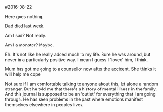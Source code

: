 #2016-08-22

Here goes nothing. 

Dad died last week.

Am I sad? Not really. 

Am I a monster? Maybe.

Eh. It's not like he really added much to my life. Sure he was around, but never in a particularly positive way. I mean I guess I 'loved' him, I think.

Mum has got me going to a counsellor now after the accident. She thinks it will help me cope.

Not sure if I am comfortable talking to anyone about this, let alone a random stranger. But he told me that there's a history of mental illness in the family. And this journal is supposed to be an 'outlet' for everything that I am going through. He has seen problems in the past where emotions manifest themselves elsewhere in peoples lives.